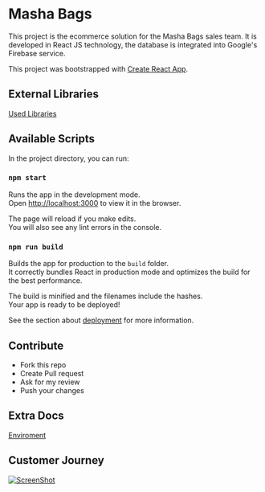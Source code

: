 # Masha Bags

This project is the ecommerce solution for the Masha Bags sales team. 
It is developed in React JS technology, the database is integrated into Google's Firebase service.

This project was bootstrapped with [Create React App](https://github.com/facebook/create-react-app).

## External Libraries

[Used Libraries](docs/ExternalLibraries.md)

## Available Scripts

In the project directory, you can run:

### `npm start`

Runs the app in the development mode.<br />
Open [http://localhost:3000](http://localhost:3000) to view it in the browser.

The page will reload if you make edits.<br />
You will also see any lint errors in the console.

### `npm run build`

Builds the app for production to the `build` folder.<br />
It correctly bundles React in production mode and optimizes the build for the best performance.

The build is minified and the filenames include the hashes.<br />
Your app is ready to be deployed!

See the section about [deployment](https://facebook.github.io/create-react-app/docs/deployment) for more information.

## Contribute
- Fork this repo
- Create Pull request
- Ask for my review
- Push your changes


## Extra Docs

[Enviroment](docs/Enviroment.md)

## Customer Journey

[![ScreenShot](https://i.postimg.cc/02gJ9GbZ/Masha-Youtube-Video.jpg)](https://youtu.be/PZBdu3Xam9k)